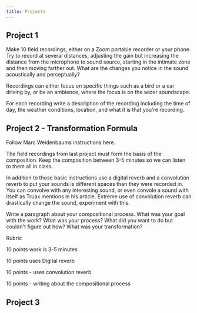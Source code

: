 ```yaml
---
title: Projects
---
```


## Project 1

Make 10 field recordings, either on a Zoom portable recorder or your phone. Try to record at several distances, adjusting the gain but increasing the distance from the microphone to sound source, starting in the intimate zone and then moving farther out. What are the changes you notice in the sound acoustically and perceptually?

Recordings can either focus on specific things such as a bird or a car driving by, or be an ambience, where the focus is on the wider soundscape.

For each recording write a description of the recording including the time of day, the weather conditions, location, and what it is that you're recording.

## Project 2 - Transformation Formula

Follow Marc Weidenbaums instructions here.


The field recordings from last project must form the basis of the composition. Keep the composition between 3-5 minutes so we can listen to them all in class.


In addition to those basic instructions use a digital reverb and a convolution reverb to put your sounds is different spaces than they were recorded in. You can convolve with any interesting sound, or even convole a sound with itself as Truax mentions in his article. Extreme use of convolution reverb can drastically change the sound, experiment with this.


Write a paragraph about your compositional process. What was your goal with the work? What was your process? What did you want to do but couldn't figure out how? What was your transformation?


Rubric


10 points work is 3-5 minutes


10 points uses Digital reverb


10 points - uses convolution reverb


10 points - writing about the compositional process


## Project 3 

